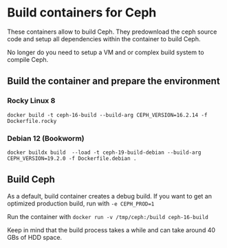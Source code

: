 # Build containers for Ceph

These containers allow to build Ceph. They predownload the ceph source code and setup all dependencies within the container to build Ceph.

No longer do you need to setup a VM and or complex build system to compile Ceph.

## Build the container and prepare the environment

### Rocky Linux 8

``` docker build -t ceph-16-build --build-arg CEPH_VERSION=16.2.14 -f Dockerfile.rocky ```

### Debian 12 (Bookworm)

``` docker buildx build  --load -t ceph-19-build-debian --build-arg CEPH_VERSION=19.2.0 -f Dockerfile.debian . ```

## Build Ceph

As a default, build container creates a debug build. If you want to get an optimized production build, run with ``` -e CEPH_PROD=1 ```

Run the container with ``` docker run -v /tmp/ceph:/build ceph-16-build ```

Keep in mind that the build process takes a while and can take around 40 GBs of HDD space.
